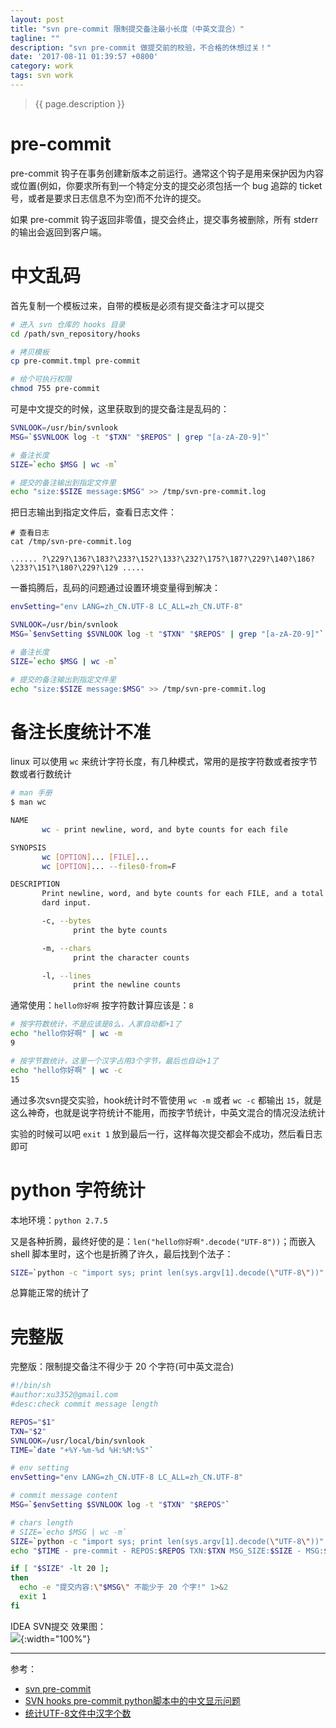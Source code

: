 ```yaml
---
layout: post
title: "svn pre-commit 限制提交备注最小长度（中英文混合）"
tagline: ""
description: "svn pre-commit 做提交前的校验，不合格的休想过关！"
date: '2017-08-11 01:39:57 +0800'
category: work
tags: svn work
---
```

> {{ page.description }}

# pre-commit
pre-commit 钩子在事务创建新版本之前运行。通常这个钩子是用来保护因为内容或位置(例如，你要求所有到一个特定分支的提交必须包括一个 bug 追踪的 ticket 号，或者是要求日志信息不为空)而不允许的提交。

如果 pre-commit 钩子返回非零值，提交会终止，提交事务被删除，所有 stderr 的输出会返回到客户端。 

# 中文乱码
首先复制一个模板过来，自带的模板是必须有提交备注才可以提交
```bash
# 进入 svn 仓库的 hooks 目录
cd /path/svn_repository/hooks

# 拷贝模板
cp pre-commit.tmpl pre-commit

# 给个可执行权限
chmod 755 pre-commit
```

可是中文提交的时候，这里获取到的提交备注是乱码的：
```bash
SVNLOOK=/usr/bin/svnlook
MSG=`$SVNLOOK log -t "$TXN" "$REPOS" | grep "[a-zA-Z0-9]"`

# 备注长度
SIZE=`echo $MSG | wc -m`

# 提交的备注输出到指定文件里
echo "size:$SIZE message:$MSG" >> /tmp/svn-pre-commit.log
```

把日志输出到指定文件后，查看日志文件：
```
# 查看日志
cat /tmp/svn-pre-commit.log

...... ?\229?\136?\183?\233?\152?\133?\232?\175?\187?\229?\140?\186?\233?\151?\180?\229?\129 .....
```

一番捣腾后，乱码的问题通过设置环境变量得到解决：
```bash
envSetting="env LANG=zh_CN.UTF-8 LC_ALL=zh_CN.UTF-8"

SVNLOOK=/usr/bin/svnlook
MSG=`$envSetting $SVNLOOK log -t "$TXN" "$REPOS" | grep "[a-zA-Z0-9]"`

# 备注长度
SIZE=`echo $MSG | wc -m`

# 提交的备注输出到指定文件里
echo "size:$SIZE message:$MSG" >> /tmp/svn-pre-commit.log
```

# 备注长度统计不准
linux 可以使用 `wc` 来统计字符长度，有几种模式，常用的是按字符数或者按字节数或者行数统计

```bash
# man 手册
$ man wc

NAME
       wc - print newline, word, and byte counts for each file

SYNOPSIS
       wc [OPTION]... [FILE]...
       wc [OPTION]... --files0-from=F

DESCRIPTION
       Print newline, word, and byte counts for each FILE, and a total line if more than one FILE is specified.  With no FILE, or when FILE is -, read stan-
       dard input.

       -c, --bytes
              print the byte counts

       -m, --chars
              print the character counts

       -l, --lines
              print the newline counts
```

通常使用：`hello你好啊` 按字符数计算应该是：`8`
```bash
# 按字符数统计，不是应该是8么，人家自动都+1了
echo "hello你好啊" | wc -m
9

# 按字节数统计，这里一个汉字占用3个字节，最后也自动+1了
echo "hello你好啊" | wc -c
15
``` 

通过多次svn提交实验，hook统计时不管使用 `wc -m` 或者 `wc -c` 都输出 `15`，就是这么神奇，也就是说字符统计不能用，而按字节统计，中英文混合的情况没法统计

实验的时候可以吧 `exit 1` 放到最后一行，这样每次提交都会不成功，然后看日志即可

# python 字符统计
本地环境：`python 2.7.5` 

又是各种折腾，最终好使的是：`len("hello你好啊".decode("UTF-8"))`；而嵌入 shell 脚本里时，这个也是折腾了许久，最后找到个法子：
```bash
SIZE=`python -c "import sys; print len(sys.argv[1].decode(\"UTF-8\"))" "$MSG"`
```

总算能正常的统计了

# 完整版
完整版：限制提交备注不得少于 20 个字符(可中英文混合)
```bash
#!/bin/sh
#author:xu3352@gmail.com
#desc:check commit message length

REPOS="$1"
TXN="$2"
SVNLOOK=/usr/local/bin/svnlook
TIME=`date "+%Y-%m-%d %H:%M:%S"`

# env setting
envSetting="env LANG=zh_CN.UTF-8 LC_ALL=zh_CN.UTF-8"

# commit message content
MSG=`$envSetting $SVNLOOK log -t "$TXN" "$REPOS"`

# chars length
# SIZE=`echo $MSG | wc -m`
SIZE=`python -c "import sys; print len(sys.argv[1].decode(\"UTF-8\"))" "$MSG"`
echo "$TIME - pre-commit - REPOS:$REPOS TXN:$TXN MSG_SIZE:$SIZE - MSG:$MSG" >> /tmp/svn-pre-commit.log

if [ "$SIZE" -lt 20 ];
then
  echo -e "提交内容:\"$MSG\" 不能少于 20 个字!" 1>&2
  exit 1
fi
```
IDEA SVN提交 效果图：     
![](http://on6gnkbff.bkt.clouddn.com/20170811084600_svn-pre-commit-01.png){:width="100%"}

---
参考：
- [svn pre-commit](http://svnbook.red-bean.com/zh/1.6/svn.ref.reposhooks.pre-commit.html)
- [SVN hooks pre-commit python脚本中的中文显示问题](http://www.jianshu.com/p/a6527560bd36)
- [统计UTF-8文件中汉字个数](http://www.cnblogs.com/liyongmou/archive/2011/05/31/2064748.html)

